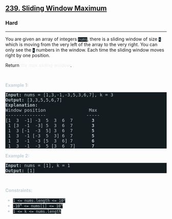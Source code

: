 <h2><a href="https://leetcode.com/problems/sliding-window-maximum/">239. Sliding Window Maximum</a></h2><h3>Hard</h3><hr><div><p>You are given an array of integers&nbsp;<code style="background-color: rgb(20, 28, 32) !important; color: rgb(183, 198, 205) !important;">nums</code>, there is a sliding window of size <code style="background-color: rgb(20, 28, 32) !important; color: rgb(183, 198, 205) !important;">k</code> which is moving from the very left of the array to the very right. You can only see the <code style="background-color: rgb(20, 28, 32) !important; color: rgb(183, 198, 205) !important;">k</code> numbers in the window. Each time the sliding window moves right by one position.</p>

<p>Return <em style="color: rgb(234, 238, 241) !important;">the max sliding window</em>.</p>

<p>&nbsp;</p>
<p><strong style="color: rgb(194, 207, 214) !important;">Example 1:</strong></p>

<pre style="background-color: rgb(20, 28, 32) !important; color: rgb(183, 198, 206) !important;"><strong>Input:</strong> nums = [1,3,-1,-3,5,3,6,7], k = 3
<strong>Output:</strong> [3,3,5,5,6,7]
<strong>Explanation:</strong> 
Window position                Max
---------------               -----
[1  3  -1] -3  5  3  6  7       <strong>3</strong>
 1 [3  -1  -3] 5  3  6  7       <strong>3</strong>
 1  3 [-1  -3  5] 3  6  7      <strong> 5</strong>
 1  3  -1 [-3  5  3] 6  7       <strong>5</strong>
 1  3  -1  -3 [5  3  6] 7       <strong>6</strong>
 1  3  -1  -3  5 [3  6  7]      <strong>7</strong>
</pre>

<p><strong style="color: rgb(194, 207, 214) !important;">Example 2:</strong></p>

<pre style="background-color: rgb(20, 28, 32) !important; color: rgb(183, 198, 206) !important;"><strong>Input:</strong> nums = [1], k = 1
<strong>Output:</strong> [1]
</pre>

<p>&nbsp;</p>
<p><strong style="color: rgb(194, 207, 214) !important;">Constraints:</strong></p>

<ul style="color: rgb(194, 207, 214) !important;">
	<li><code style="background-color: rgb(20, 28, 32) !important; color: rgb(183, 198, 205) !important;">1 &lt;= nums.length &lt;= 10<sup>5</sup></code></li>
	<li><code style="background-color: rgb(20, 28, 32) !important; color: rgb(183, 198, 205) !important;">-10<sup>4</sup> &lt;= nums[i] &lt;= 10<sup>4</sup></code></li>
	<li><code style="background-color: rgb(20, 28, 32) !important; color: rgb(183, 198, 205) !important;">1 &lt;= k &lt;= nums.length</code></li>
</ul>
</div>